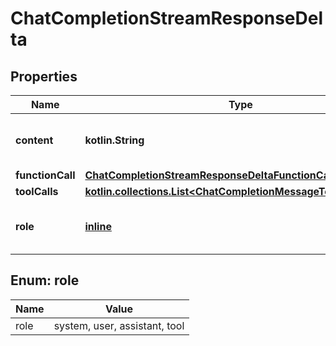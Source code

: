 
# ChatCompletionStreamResponseDelta

## Properties
| Name | Type | Description | Notes |
| ------------ | ------------- | ------------- | ------------- |
| **content** | **kotlin.String** | The contents of the chunk message. |  [optional] |
| **functionCall** | [**ChatCompletionStreamResponseDeltaFunctionCall**](ChatCompletionStreamResponseDeltaFunctionCall.md) |  |  [optional] |
| **toolCalls** | [**kotlin.collections.List&lt;ChatCompletionMessageToolCallChunk&gt;**](ChatCompletionMessageToolCallChunk.md) |  |  [optional] |
| **role** | [**inline**](#Role) | The role of the author of this message. |  [optional] |


<a id="Role"></a>
## Enum: role
| Name | Value |
| ---- | ----- |
| role | system, user, assistant, tool |



